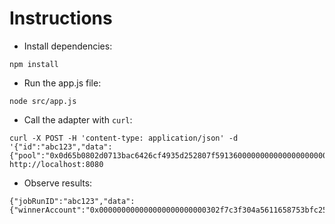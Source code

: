 # Instructions

- Install dependencies:
```
npm install
```
- Run the app.js file:
```
node src/app.js
```
- Call the adapter with `curl`:
```
curl -X POST -H 'content-type: application/json' -d '{"id":"abc123","data":{"pool":"0x0d65b0802d0713bac6426cf4935d252807f59136000000000000000000000000","level":1}}' http://localhost:8080
```
- Observe results:
```
{"jobRunID":"abc123","data":{"winnerAccount":"0x000000000000000000000000302f7c3f304a5611658753bfc259e53600a1df71"}}
```
